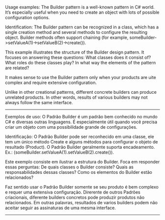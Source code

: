 Usage examples: The Builder pattern is a well-known pattern in C# world. It’s especially useful when you need to create an object with lots of possible configuration options.

Identification: The Builder pattern can be recognized in a class, which has a single creation method and several methods to configure the resulting object. Builder methods often support chaining (for example, someBuilder->setValueA(1)->setValueB(2)->create()).

This example illustrates the structure of the Builder design pattern. It focuses on answering these questions:
What classes does it consist of?
What roles do these classes play?
In what way the elements of the pattern are related?

It makes sense to use the Builder pattern only when your products are
uite complex and require extensive configuration.

Unlike in other creational patterns, different concrete builders can
produce unrelated products. In other words, results of various builders
may not always follow the same interface.

--------------------------------------------------------------------------------------------------------------------

Exemplos de uso: O Padrão Builder é um padrão bem conhecido no mundo C# e diversas outras linguagens. É especialmente útil quando você precisa criar um objeto com uma possibilidade grande de configurações.

Identificação: O Padrão Builder pode ser reconhecido em uma classe, ele tem um único método Create e alguns métodos para configurar o objeto de resultado (Product). O Padrão Builder geralmente suporta encadeamento. Ex.: (someBuilder.setValueA(1).setValueB(2).create()). 

Este exemplo consiste em ilustrar a estrutura do Builder. Foca em responder essas perguntas:
De quais classes o Builder consiste?
Quais as responsabilidades dessas classes?
Como os elementos do Builder estão relacionados?

Faz sentido usar o Padrão Builder somente se seu produto é bem complexo e requer uma extensiva configuração.
Direrente de outros Padrões criacionais, diferente builders concretos pode produzir produtos não relacionados.
Em outras palavras, resultados de varios builders podem não aceitar seguir as assinaturas de uma mesma interface.

--------------------------------------------------------------------------------------------------------------------


